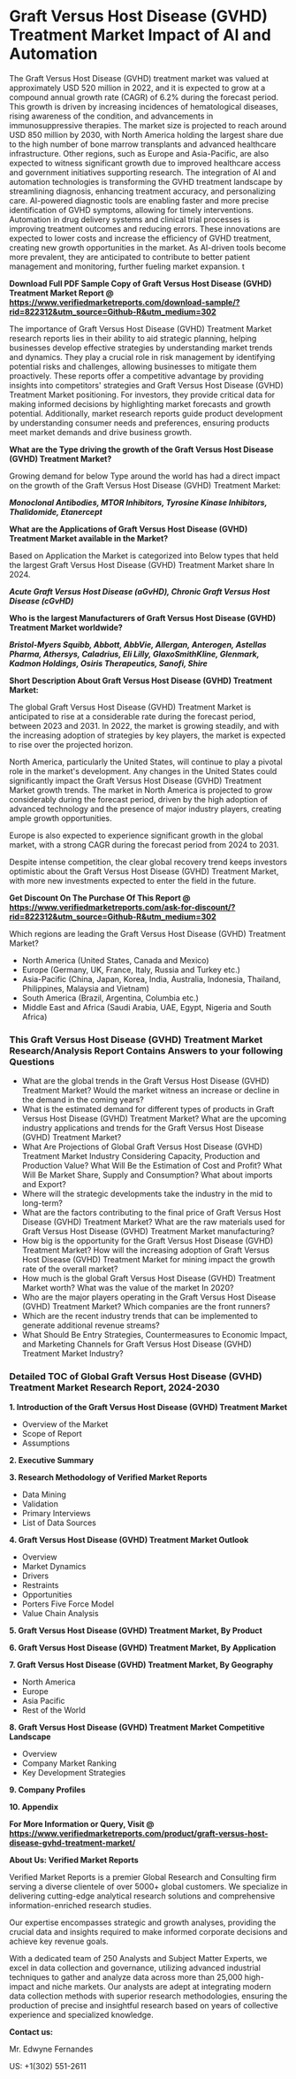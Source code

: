 <meta name="title" content="Global  Graft Versus Host Disease (GVHD) Treatment Market Impact of AI and Automation"><meta name="description" content="  The Graft Versus Host Disease (GVHD) treatment market was valued at approximately USD 520 million in 2022, and it is expected to grow at a compound annual growth rate ("><meta name="title" content=" Graft Versus Host Disease (GVHD) Treatment Market Size, Share, Scope, Trends, Growth, Opportunities, Analysis, Forecast"> <h1>Graft Versus Host Disease (GVHD) Treatment Market Impact of AI and Automation</h1> The Graft Versus Host Disease (GVHD) treatment market was valued at approximately USD 520 million in 2022, and it is expected to grow at a compound annual growth rate (CAGR) of 6.2% during the forecast period. This growth is driven by increasing incidences of hematological diseases, rising awareness of the condition, and advancements in immunosuppressive therapies. The market size is projected to reach around USD 850 million by 2030, with North America holding the largest share due to the high number of bone marrow transplants and advanced healthcare infrastructure. Other regions, such as Europe and Asia-Pacific, are also expected to witness significant growth due to improved healthcare access and government initiatives supporting research. The integration of AI and automation technologies is transforming the GVHD treatment landscape by streamlining diagnosis, enhancing treatment accuracy, and personalizing care. AI-powered diagnostic tools are enabling faster and more precise identification of GVHD symptoms, allowing for timely interventions. Automation in drug delivery systems and clinical trial processes is improving treatment outcomes and reducing errors. These innovations are expected to lower costs and increase the efficiency of GVHD treatment, creating new growth opportunities in the market. As AI-driven tools become more prevalent, they are anticipated to contribute to better patient management and monitoring, further fueling market expansion. t</p><p id="" class=""><strong>Download Full PDF Sample Copy of Graft Versus Host Disease (GVHD) Treatment Market Report @ <a href="https://www.verifiedmarketreports.com/download-sample/?rid=822312&utm_source=Github-R&utm_medium=302" target="_blank">https://www.verifiedmarketreports.com/download-sample/?rid=822312&utm_source=Github-R&utm_medium=302</a></strong></p><p>The importance of&nbsp;Graft Versus Host Disease (GVHD) Treatment Market research reports lies in their ability to aid strategic planning, helping businesses develop effective strategies by understanding market trends and dynamics. They play a crucial role in risk management by identifying potential risks and challenges, allowing businesses to mitigate them proactively. These reports offer a competitive advantage by providing insights into competitors' strategies and Graft Versus Host Disease (GVHD) Treatment Market positioning. For investors, they provide critical data for making informed decisions by highlighting market forecasts and growth potential. Additionally, market research reports guide product development by understanding consumer needs and preferences, ensuring products meet market demands and drive business growth.</p><p><strong>What are the&nbsp;Type driving the growth of the Graft Versus Host Disease (GVHD) Treatment Market?</strong></p><p id="" class="">Growing demand for below Type around the world has had a direct impact on the growth of the Graft Versus Host Disease (GVHD) Treatment Market:</p><em><strong>Monoclonal Antibodies, MTOR Inhibitors, Tyrosine Kinase Inhibitors, Thalidomide, Etanercept</strong></em></p><strong>What are the&nbsp;Applications&nbsp;of Graft Versus Host Disease (GVHD) Treatment Market available in the Market?</strong></p><p id="" class="">Based on Application the Market is categorized into Below types that held the largest Graft Versus Host Disease (GVHD) Treatment Market share In 2024.</p><em><strong>Acute Graft Versus Host Disease (aGvHD), Chronic Graft Versus Host Disease (cGvHD)</strong></em></p><strong>Who is the largest Manufacturers of Graft Versus Host Disease (GVHD) Treatment Market worldwide?</strong></p><p><em><strong>Bristol-Myers Squibb, Abbott, AbbVie, Allergan, Anterogen, Astellas Pharma, Athersys, Caladrius, Eli Lilly, GlaxoSmithKline, Glenmark, Kadmon Holdings, Osiris Therapeutics, Sanofi, Shire</strong></em></p><p id="" class=""><strong>Short Description About Graft Versus Host Disease (GVHD) Treatment Market:</strong></p><p>The global Graft Versus Host Disease (GVHD) Treatment Market is anticipated to rise at a considerable rate during the forecast period, between 2023 and 2031. In 2022, the market is growing steadily, and with the increasing adoption of strategies by key players, the market is expected to rise over the projected horizon.</p><p>North America, particularly the United States, will continue to play a pivotal role in the market's development. Any changes in the United States could significantly impact the Graft Versus Host Disease (GVHD) Treatment Market growth trends. The market in North America is projected to grow considerably during the forecast period, driven by the high adoption of advanced technology and the presence of major industry players, creating ample growth opportunities.</p><p>Europe is also expected to experience significant growth in the global market, with a strong CAGR during the forecast period from 2024 to 2031.</p><p>Despite intense competition, the clear global recovery trend keeps investors optimistic about the Graft Versus Host Disease (GVHD) Treatment Market, with more new investments expected to enter the field in the future.</p><p id="" class=""><strong>Get Discount On The Purchase Of This Report @ <a href="https://www.verifiedmarketreports.com/ask-for-discount/?rid=822312&utm_source=Github-R&utm_medium=302" target="_blank">https://www.verifiedmarketreports.com/ask-for-discount/?rid=822312&utm_source=Github-R&utm_medium=302</a></strong></p>Which regions are leading the Graft Versus Host Disease (GVHD) Treatment Market?</p><ul><li>North America (United States, Canada and Mexico)</li><li>Europe (Germany, UK, France, Italy, Russia and Turkey etc.)</li><li>Asia-Pacific (China, Japan, Korea, India, Australia, Indonesia, Thailand, Philippines, Malaysia and Vietnam)</li><li>South America (Brazil, Argentina, Columbia etc.)</li><li>Middle East and Africa (Saudi Arabia, UAE, Egypt, Nigeria and South Africa)</li></ul><h3 id="" class="">This Graft Versus Host Disease (GVHD) Treatment Market Research/Analysis Report Contains Answers to your following Questions</h3><ul><li>What are the global trends in the Graft Versus Host Disease (GVHD) Treatment Market? Would the market witness an increase or decline in the demand in the coming years?</li><li>What is the estimated demand for different types of products in Graft Versus Host Disease (GVHD) Treatment Market? What are the upcoming industry applications and trends for the Graft Versus Host Disease (GVHD) Treatment Market?</li><li>What Are Projections of Global Graft Versus Host Disease (GVHD) Treatment Market Industry Considering Capacity, Production and Production Value? What Will Be the Estimation of Cost and Profit? What Will Be Market Share, Supply and Consumption? What about imports and Export?</li><li>Where will the strategic developments take the industry in the mid to long-term?</li><li>What are the factors contributing to the final price of Graft Versus Host Disease (GVHD) Treatment Market? What are the raw materials used for Graft Versus Host Disease (GVHD) Treatment Market manufacturing?</li><li>How big is the opportunity for the Graft Versus Host Disease (GVHD) Treatment Market? How will the increasing adoption of Graft Versus Host Disease (GVHD) Treatment Market for mining impact the growth rate of the overall market?</li><li>How much is the global Graft Versus Host Disease (GVHD) Treatment Market worth? What was the value of the market In 2020?</li><li>Who are the major players operating in the Graft Versus Host Disease (GVHD) Treatment Market? Which companies are the front runners?</li><li>Which are the recent industry trends that can be implemented to generate additional revenue streams?</li><li>What Should Be Entry Strategies, Countermeasures to Economic Impact, and Marketing Channels for Graft Versus Host Disease (GVHD) Treatment Market Industry?</li></ul><h3 id="" class="">Detailed TOC of Global Graft Versus Host Disease (GVHD) Treatment Market Research Report, 2024-2030</h3><p id="" class=""><strong>1. Introduction of the Graft Versus Host Disease (GVHD) Treatment Market</strong></p><ul><li>Overview of the Market</li><li>Scope of Report</li><li>Assumptions</li></ul><p id="" class=""><strong>2. Executive Summary</strong></p><p id="" class=""><strong>3. Research Methodology of Verified Market Reports</strong></p><ul><li>Data Mining</li><li>Validation</li><li>Primary Interviews</li><li>List of Data Sources</li></ul><p id="" class=""><strong>4. Graft Versus Host Disease (GVHD) Treatment Market Outlook</strong></p><ul><li>Overview</li><li>Market Dynamics</li><li>Drivers</li><li>Restraints</li><li>Opportunities</li><li>Porters Five Force Model</li><li>Value Chain Analysis</li></ul><p id="" class=""><strong>5. Graft Versus Host Disease (GVHD) Treatment Market, By Product</strong></p><p id="" class=""><strong>6. Graft Versus Host Disease (GVHD) Treatment Market, By Application</strong></p><p id="" class=""><strong>7. Graft Versus Host Disease (GVHD) Treatment Market, By Geography</strong></p><ul><li>North America</li><li>Europe</li><li>Asia Pacific</li><li>Rest of the World</li></ul><p id="" class=""><strong>8. Graft Versus Host Disease (GVHD) Treatment Market Competitive Landscape</strong></p><ul><li>Overview</li><li>Company Market Ranking</li><li>Key Development Strategies</li></ul><p id="" class=""><strong>9. Company Profiles</strong></p><p id="" class=""><strong>10. Appendix</strong></p><p id="" class=""><strong>For More Information or Query, Visit @ <a href="https://www.verifiedmarketreports.com/product/graft-versus-host-disease-gvhd-treatment-market/" target="_blank">https://www.verifiedmarketreports.com/product/graft-versus-host-disease-gvhd-treatment-market/</a></strong></p><p id="" class=""><strong>About Us: Verified Market Reports</strong></p><p id="" class="">Verified Market Reports is a premier Global Research and Consulting firm serving a diverse clientele of over 5000+ global customers. We specialize in delivering cutting-edge analytical research solutions and comprehensive information-enriched research studies.</p><p id="" class="">Our expertise encompasses strategic and growth analyses, providing the crucial data and insights required to make informed corporate decisions and achieve key revenue goals.</p><p id="" class="">With a dedicated team of 250 Analysts and Subject Matter Experts, we excel in data collection and governance, utilizing advanced industrial techniques to gather and analyze data across more than 25,000 high-impact and niche markets. Our analysts are adept at integrating modern data collection methods with superior research methodologies, ensuring the production of precise and insightful research based on years of collective experience and specialized knowledge.</p><p id="" class=""><strong>Contact us:</strong></p><p id="" class="">Mr. Edwyne Fernandes</p><p id="" class="">US: +1(302) 551-2611</p>